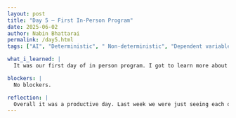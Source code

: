 ```yaml
---
layout: post
title: "Day 5 – First In-Person Program"
date: 2025-06-02
author: Nabin Bhattarai
permalink: /day5.html
tags: ["AI", "Deterministic", " Non-deterministic", "Dependent variable", "Independent variable", "Machine Learning"]

what_i_learned: |
  It was our first day of in person program. I got to learn more about CEAMLS and its objectives. I learned what dependent and independent variables are. I learned about deterministic and non-deterministic systems. I got to learn more about AI and how it has impacted our lives. We played Marshmallow and Spaghetti game to build the tallest standing structure. Unfortunately, my group 12 was not able to win it, but it encouraged collaboration and innovation among the groups.Through my graduate mentor, I learned about three different machine learning: 1. Supervised learning 2. Unsupervised learning 3. Reinforcement leraning. I learned more about text processing techniques in AI like Stemming and lemmatization. We did discussion on if AI will fully takeover jobs in future and it was engaging. I learned how AI is used in sports journalism by looking at some of the videos generated by AI in website sportbriefaisolutions.com.

blockers: |
  No blockers.

reflection: |
  Overall it was a productive day. Last week we were just seeing each other online, but it was great to see each other personally and get to know about them. Marshmallow and spaghetti game was fun. Though we did not make the tallest structure, it was nice to see different approach by different groups. I got a chance to learn more about my project and how AI is used in sports journalism which is my field of research. I gained more information and knowledge about AI and machine learning.
---
```

